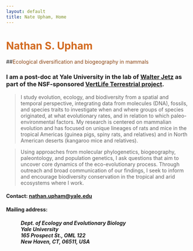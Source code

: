 ```yaml
---
layout: default
title: Nate Upham, Home
---
```

# <span style="color:Chocolate;">Nathan S. Upham</span>

##<span style="color:SaddleBrown;">Ecological diversification and biogeography in mammals</span>

### I am a post-doc at Yale University in the lab of [Walter Jetz](http://jetzlab.yale.edu/) as part of the NSF-sponsored [VertLife Terrestrial project](http://vertlife.org/).

> I study evolution, ecology, and biodiversity from a spatial and temporal perspective, integrating data from molecules (DNA), fossils, and species traits to investigate when and where groups of species originated, at what evolutionary rates, and in relation to which paleo-environmental factors.  My research is centered on mammalian evolution and has focused on unique lineages of rats and mice in the tropical Americas (guinea pigs, spiny rats, and relatives) and in North American deserts (kangaroo mice and relatives).  

>Using approaches from molecular phylogenetics, biogeography, paleontology, and population genetics, I ask questions that aim to uncover core dynamics of the eco-evolutionary process.  Through outreach and broad communication of our findings, I seek to inform and encourage biodiversity conservation in the tropical and arid ecosystems where I work.

#### Contact: [nathan.upham@yale.edu](mailto:nathan.upham@yale.edu)

<dl>
  <h4><dt>Mailing address:</dt><h4>
    <h5><dd>Dept. of Ecology and Evolutionary Biology</dd>
    <dd>Yale University</dd>
    <dd>165 Prospect St., OML 122</dd>
    <dd>New Haven, CT, 06511, USA</dd></h5>
</dl>
